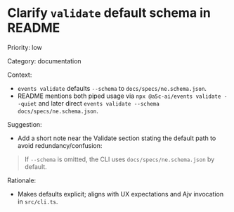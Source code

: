 # Clarify `validate` default schema in README

Priority: low

Category: documentation

Context:
- `events validate` defaults `--schema` to `docs/specs/ne.schema.json`.
- README mentions both piped usage via `npx @a5c-ai/events validate --quiet` and later direct `events validate --schema docs/specs/ne.schema.json`.

Suggestion:
- Add a short note near the Validate section stating the default path to avoid redundancy/confusion:

> If `--schema` is omitted, the CLI uses `docs/specs/ne.schema.json` by default.

Rationale:
- Makes defaults explicit; aligns with UX expectations and Ajv invocation in `src/cli.ts`.

